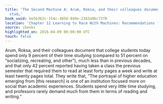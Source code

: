 ```yaml
---
title: 'The Second Machine A: Arum, Roksa, and their colleagues document that college
  stud…'
book_uuid: be5b3b2c-154c-4858-849e-2163a9bc72f0
location: 'Chapter 12 Learning to Race With Machines: Recommendations for Individuals'
source: ibooks
highlighted_on: 2016-04-09 00:00:00 UTC
touch: false
---
```


Arum, Roksa, and their colleagues document that college students today spend only 9 percent of their time studying (compared to 51 percent on “socializing, recreating, and other”), much less than in previous decades, and that only 42 percent reported having taken a class the previous semester that required them to read at least forty pages a week and write at least twenty pages total. They write that, “The portrayal of higher education emerging from [this research] is one of an institution focused more on social than academic experiences. Students spend very little time studying, and professors rarely demand much from them in terms of reading and writing.”